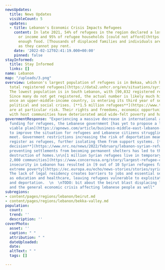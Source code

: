 ```yaml
---
newsUpdates:
  title: News Updates
  visibleCount: 5
  updates:
  - title: Lebanon's Economic Crisis Impacts Refugees
    content: In late 2021, 54% of refugees in the region declared a loss in employment
      or income and 95% of refugee households [could not afford](https://data2.unhcr.org/en/documents/details/90852)
      enough food. [Thousands of displaced families and individuals are facing evictions](https://www.nrc.no/news/2022/february/lebanon-syrian-refugees-face-evictions-as-they-take-desperate-measures-to-survive-the-winter/)
      as they cannot pay rent.
    date: '2022-02-12T02:41:19.000+00:00'
    pinned: false
stayInformed:
  title: Stay Informed
  links: []
name: Lebanon
map: "/uploads/3.png"
overview: Lebanon's largest population of refugees is in Bekaa, which hosts [39% of
  total registered refugees](https://data2.unhcr.org/en/situations/syria/location/71).
  The lowest population is in South Lebanon, with [90,832 registered refugees.](https://data2.unhcr.org/en/situations/syria/location/71)
  Since many do not get registered, the actual number is likely much higher. Lebanon,
  once an upper-middle-income country, is entering its third year of severe economic,
  political and social crises. [**1.5 million refugees**](https://www.thenewhumanitarian.org/opinion/2022/1/18/Syrian-refugees-Lebanon-help-protection-pressure-leave)
  are at particular risk. Their rights and freedoms, economic opportunities, and relations
  with host communities have deteriorated amid wide-felt poverty and hardship.
governmentResponse: "Experiencing a massive decrease in international and national
  funding for refugees, the Lebanese government [has yet to propose a long-term and
  viable plan](https://apnews.com/article/business-middle-east-lebanon-beirut-hezbollah-6fba3e7874b69381d194a029f51bda49)
  to improve the situation for refugees and Lebanese citizens struggling to make ends
  meet. Government restrictions increasing the risk of deportation mean fewer people
  register as refugees, further isolating them from support systems. [**A 2019 government
  decision**](https://www.nrc.no/news/2022/february/lebanon-syrian-refugees-face-evictions-as-they-take-desperate-measures-to-survive-the-winter/)
  preventing settlements from becoming permanent shelters has led to the systematic
  destruction of homes.\n\n[1 million Syrian refugees live in temporary shelters across
  2,000 communities](https://www.concernusa.org/story/largest-refugee-crises/). Economic
  insecurity in Lebanon has resulted in [9 out of 10 Syrian refugees falling into
  extreme poverty](https://ec.europa.eu/echo/news-stories/stories/syrian-refugees-lebanon-between-hammer-and-anvil_en).
  The lack of legal residency creates barriers to jobs and essential services such
  as education and healthcare, leaving refugees vulnerable to exploitation, eviction
  and deportation.  \n  \nTODO: bit about the beirut blast displacing lebanese poeple,
  and the general economic crisis affecting lebanese people as well"
subregions:
- content/pages/regions/lebanon/beirut.md
- content/pages/regions/lebanon/bekka-valley.md
population:
  count: 
  trend: ''
  description: ''
coverPhoto:
  asset: ''
  caption: " "
  attribution: " "
  dateUploaded: 
  date: 
  altText: " "
  tags: []

---
```

